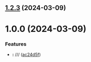 ## [1.2.3](https://github.com/1132236053/git-extended/compare/v1.0.0...v1.2.3) (2024-03-09)



# 1.0.0 (2024-03-09)


### Features

* **\:** /// ([ac24d5f](https://github.com/1132236053/git-extended/commit/ac24d5f205ddaff52f5271f455772ce049048f0e))



